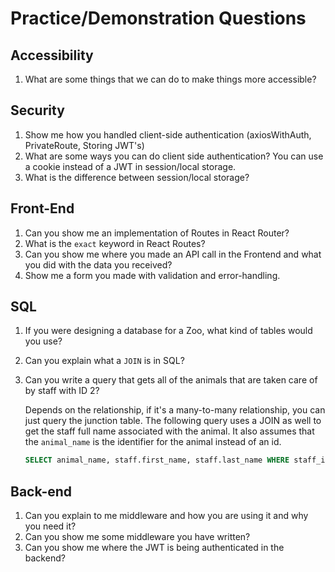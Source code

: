 # Practice/Demonstration Questions

## Accessibility

1. What are some things that we can do to make things more accessible?

## Security

1. Show me how you handled client-side authentication (axiosWithAuth, PrivateRoute, Storing JWT's)
2. What are some ways you can do client side authentication?
   You can use a cookie instead of a JWT in session/local storage.
3. What is the difference between session/local storage?

## Front-End

1. Can you show me an implementation of Routes in React Router?
2. What is the `exact` keyword in React Routes?
3. Can you show me where you made an API call in the Frontend and what you did with the data you received?
4. Show me a form you made with validation and error-handling.

## SQL

1. If you were designing a database for a Zoo, what kind of tables would you use?
2. Can you explain what a `JOIN` is in SQL?
3. Can you write a query that gets all of the animals that are taken care of by staff with ID 2?

   Depends on the relationship, if it's a many-to-many relationship, you can just query the junction table. The following query uses a JOIN as well to get the staff full name associated with the animal. It also assumes that the `animal_name` is the identifier for the animal instead of an id.

   ```sql
   SELECT animal_name, staff.first_name, staff.last_name WHERE staff_id = 2 FROM animal_staff JOIN ON animal_staff.staff_id = staff.sid
   ```

## Back-end

1. Can you explain to me middleware and how you are using it and why you need it?
2. Can you show me some middleware you have written?
3. Can you show me where the JWT is being authenticated in the backend?
